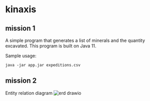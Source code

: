 # kinaxis

## mission 1
A simple program that generates a list of minerals and the quantity excavated. This program is built on Java 11.

Sample usage:

```
java -jar app.jar expeditions.csv
```

## mission 2
Entity relation diagram
![erd drawio](https://user-images.githubusercontent.com/56745296/142354768-674b3f2c-5026-4129-bd29-3edef53b484e.png)
